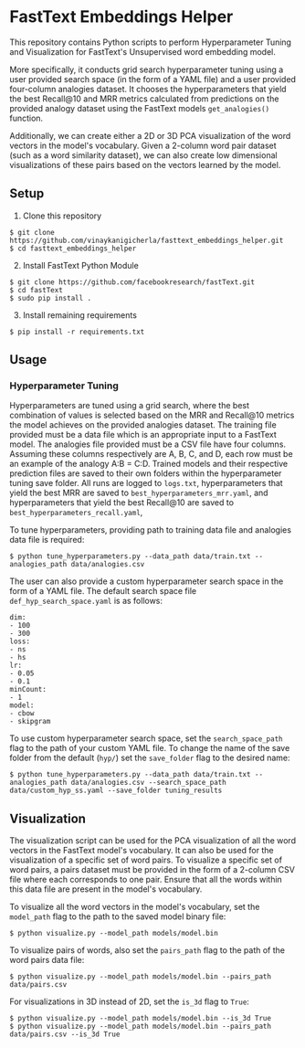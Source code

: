 # FastText Embeddings Helper
This repository contains Python scripts to perform Hyperparameter Tuning and Visualization for FastText's Unsupervised word embedding model. 

More specifically, it conducts grid search hyperparameter tuning using a user provided search space (in the form of a YAML file) and a user provided 
four-column analogies dataset. It chooses the hyperparameters that yield the best Recall@10 and MRR metrics calculated from predictions on the provided 
analogy dataset using the FastText models `get_analogies()` function. 

Additionally, we can create either a 2D or 3D PCA visualization of the word vectors in the model's vocabulary. Given a 2-column word pair dataset 
(such as a word similarity dataset), we can also create low dimensional visualizations of these pairs based on the vectors learned by the model.   

## Setup 
1. Clone this repository 
```
$ git clone https://github.com/vinaykanigicherla/fasttext_embeddings_helper.git
$ cd fasttext_embeddings_helper
```
2. Install FastText Python Module
```
$ git clone https://github.com/facebookresearch/fastText.git
$ cd fastText
$ sudo pip install .
```
3. Install remaining requirements
```
$ pip install -r requirements.txt
```

## Usage
### Hyperparameter Tuning
Hyperparameters are tuned using a grid search, where the best combination of values is selected based on the MRR and Recall@10 metrics the model achieves on 
the provided analogies dataset. The training file provided must be a data file which is an appropriate input to a FastText model. The analogies file 
provided must be a CSV file have four columns. Assuming these columns respectively are A, B, C, and D, each row must be an example of the analogy A:B = C:D. Trained models and their respective prediction files are saved to their own folders within the hyperparameter tuning save folder. All runs are logged to `logs.txt`, hyperparameters that yield the best MRR are saved to `best_hyperparameters_mrr.yaml`, and hyperparameters that yield the best Recall@10 are saved to `best_hyperparameters_recall.yaml`, 

To tune hyperparameters, providing path to training data file and analogies data file is required:
```
$ python tune_hyperparameters.py --data_path data/train.txt --analogies_path data/analogies.csv
```
The user can also provide a custom hyperparameter search space in the form of a YAML file. The default search space file `def_hyp_search_space.yaml` is as follows:
```
dim:
- 100
- 300
loss:
- ns
- hs
lr:
- 0.05
- 0.1
minCount:
- 1
model:
- cbow
- skipgram
```
To use custom hyperparameter search space, set the `search_space_path` flag to the path of your custom YAML file. To change the name of the save folder from the default (`hyp/`) set the `save_folder` flag to the desired name:
```
$ python tune_hyperparameters.py --data_path data/train.txt --analogies_path data/analogies.csv --search_space_path data/custom_hyp_ss.yaml --save_folder tuning_results
```

## Visualization 
The visualization script can be used for the PCA visualization of all the word vectors in the FastText model's vocabulary. It can also be used for the visualization of a specific set of word pairs. To visualize a specific set of word pairs, a pairs dataset must be provided in the form of a 2-column CSV file where each corresponds to one pair. Ensure that all the words within this data file are present in the model's vocabulary. 

To visualize all the word vectors in the model's vocabulary, set the `model_path` flag to the path to the saved model binary file:
```
$ python visualize.py --model_path models/model.bin 
```
To visualize pairs of words, also set the `pairs_path` flag to the path of the word pairs data file:
```
$ python visualize.py --model_path models/model.bin --pairs_path data/pairs.csv 
```
For visualizations in 3D instead of 2D, set the `is_3d` flag to `True`:
```
$ python visualize.py --model_path models/model.bin --is_3d True 
$ python visualize.py --model_path models/model.bin --pairs_path data/pairs.csv --is_3d True 
```

